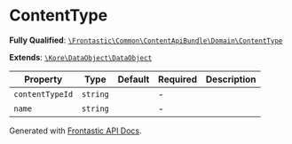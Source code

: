 #  ContentType

**Fully Qualified**: [`\Frontastic\Common\ContentApiBundle\Domain\ContentType`](../../../../src/php/ContentApiBundle/Domain/ContentType.php)

**Extends**: [`\Kore\DataObject\DataObject`](https://github.com/kore/DataObject)

Property|Type|Default|Required|Description
--------|----|-------|--------|-----------
`contentTypeId` | `string` |  | - | 
`name` | `string` |  | - | 

Generated with [Frontastic API Docs](https://github.com/FrontasticGmbH/apidocs).
